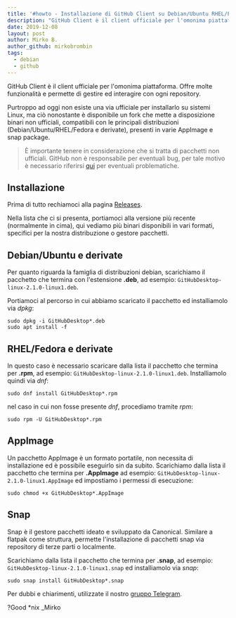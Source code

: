 ```yaml
---
title: '#howto - Installazione di GitHub Client su Debian/Ubuntu RHEL/Fedora e derivate'
description: "GitHub Client è il client ufficiale per l'omonima piattaforma. Offre molte funzionalità e permette di gestire ed interagire con ogni repos.."
date: 2019-12-08
layout: post
author: Mirko B.
author_github: mirkobrombin
tags:
  - debian  
  - github
---
```

GitHub Client è il client ufficiale per l'omonima piattaforma. Offre molte funzionalità e permette di gestire ed interagire con ogni repository.

Purtroppo ad oggi non esiste una via ufficiale per installarlo su sistemi Linux, ma ciò nonostante è disponibile un fork che mette a disposizione binari non ufficiali, compatibili con le principali distribuzioni (Debian/Ubuntu/RHEL/Fedora e derivate), presenti in varie AppImage e snap package.

> È importante tenere in considerazione che si tratta di pacchetti non ufficiali. GitHub non è responsabile per eventuali bug, per tale motivo è necessario riferirsi <a href="https://github.com/shiftkey/desktop">qui</a> per eventuali problematiche.

## Installazione
Prima di tutto rechiamoci alla pagina <a href="https://github.com/shiftkey/desktop/releases">Releases</a>.

Nella lista che ci si presenta, portiamoci alla versione più recente (normalmente in cima), qui vediamo più binari disponibili in vari formati, specifici per la nostra distribuzione o gestore pacchetti.

## Debian/Ubuntu e derivate
Per quanto riguarda la famiglia di distribuzioni debian, scarichiamo il pacchetto che termina con l'estensione **.deb**, ad esempio: `GitHubDesktop-linux-2.1.0-linux1.deb`.

Portiamoci al percorso in cui abbiamo scaricato il pacchetto ed installiamolo via *dpkg*:
```
sudo dpkg -i GitHubDesktop*.deb
sudo apt install -f
```
## RHEL/Fedora e derivate
In questo caso è necessario scaricare dalla lista il pacchetto che termina per **.rpm**, ad esempio: `GitHubDesktop-linux-2.1.0-linux1.deb`. Installiamolo quindi via *dnf*:
```
sudo dnf install GitHubDesktop*.rpm
```
nel caso in cui non fosse presente *dnf*, procediamo tramite *rpm*:
```
sudo rpm -U GitHubDesktop*.rpm
```

## AppImage
Un pacchetto AppImage è un formato portatile, non necessita di installazione ed è possibile eseguirlo sin da subito. Scarichiamo dalla lista il pacchetto che termina per **.AppImage** ad esempio: `GitHubDesktop-linux-2.1.0-linux1.AppImage` ed impostiamo i permessi di esecuzione:
```
sudo chmod +x GitHubDesktop*.AppImage
```

## Snap
Snap è il gestore pacchetti ideato e sviluppato da Canonical. Similare a flatpak come struttura, permette l'installazione di pacchetti snap via repository di terze parti o localmente.

Scarichiamo dalla lista il pacchetto che termina per **.snap**, ad esempio: `GitHubDesktop-linux-2.1.0-linux1.snap` ed installiamolo via *snap*:

```
sudo snap install GitHubDesktop*.snap
```

Per dubbi e chiarimenti, utilizzate il nostro <a href="https://t.me/gentedilinux">gruppo Telegram</a>.

?Good *nix _Mirko
